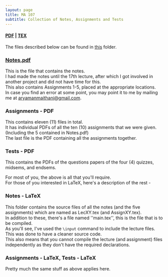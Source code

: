 ```yaml
---
layout: page
title: MA 107
subtitle: Collection of Notes, Assignments and Tests
---
```


#### [PDF](/math/ma-107/Notes.pdf) | [TEX](https://github.com/aryamanmaithani/math/tree/master/ma-107)

The files described below can be found in [this](https://github.com/aryamanmaithani/math/tree/master/ma-107) folder.

### [Notes.pdf](/math/ma-107/Notes.pdf)
This is the file that contains the notes.  
I had made the notes until the 17th lecture, after which I got involved in another project and did not have time for this.  
This also contains Assignments 1-5, placed at the appropriate locations.  
In case you find an error at some point, you may point it to me by mailing me at [aryamanmaithani@gmail.com](mailto:aryamanmaithani@gmail.com).

### Assignments - PDF
This contains eleven (11) files in total.  
It has individual PDFs of all the ten (10) assignments that we were given. (Including the 5 contained in Notes.pdf)  
The last file is the PDF containing all the assignments together.

### Tests - PDF
This contains the PDFs of the questions papers of the four (4) quizzes, midsems, and endsems.

For most of you, the above is all that you'll require.  
For those of you interested in LaTeX, here's a description of the rest -

### Notes - LaTeX
This folder contains the source files of all the notes (and the five assignments) which are named as LecXY.tex (and AssignXY.tex).  
In addition to these, there's a file named ''main.tex'', this is the file that is to be compiled.  
As you'll see, I've used the `\input` command to include the lecture files. This was done to have a cleaner source code.  
This also means that you cannot compile the lecture (and assignment) files independently as they don't have the required declarations.

### Assignments - LaTeX, Tests - LaTeX
Pretty much the same stuff as above applies here.